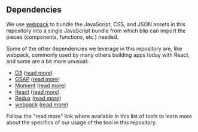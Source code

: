 ## Dependencies

We use [webpack](https://webpack.github.io/ 'webpack module bundler') to bundle the JavaScript, CSS, and JSON assets in this repository into a single JavaScript bundle from which blip can import the pieces (components, functions, etc.) needed.

Some of the other dependencies we leverage in this repository are, like webpack, commonly used by many others building apps today with React, and some are a bit more unusual:

- [D3](https://d3js.org/ 'D3: Data-Driven Documents') ([read more](./D3.md))
- [GSAP](https://greensock.com/ 'GreenSock') ([read more](./GSAP.md))
- [Moment](http://momentjs.com/ 'Moment.js') ([read more](./Moment.md))
- [React](https://facebook.github.io/react/ 'React') ([read more](./React.md))
- [Redux](http://redux.js.org/ 'redux docs') ([read more](./Redux.md))
- [webpack](https://webpack.github.io/ 'webpack module bundler') ([read more](./Webpack.md))

Follow the "read more" link where available in this list of tools to learn more about the specifics of our usage of the tool in this repository.
